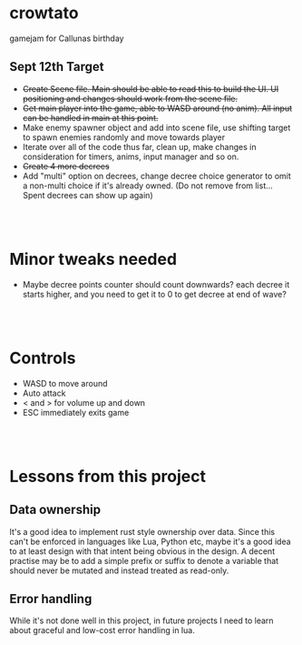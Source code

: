 # crowtato
gamejam for Callunas birthday


## Sept 12th Target
- ~~Create Scene file. Main should be able to read this to build the UI. UI positioning and changes should work from the scene file.~~
- ~~Get main player into the game, able to WASD around (no anim). All input can be handled in main at this point.~~
- Make enemy spawner object and add into scene file, use shifting target to spawn enemies randomly and move towards player
- Iterate over all of the code thus far, clean up, make changes in consideration for timers, anims, input manager and so on.
- ~~Create 4 more decrees~~
- Add "multi" option on decrees, change decree choice generator to omit a non-multi choice if it's already owned. (Do not remove from list... Spent decrees can show up again)

<br><br>

# Minor tweaks needed
- Maybe decree points counter should count downwards? each decree it starts higher, and you need to get it to 0 to get decree at end of wave?

<br><br>

# Controls
- WASD to move around
- Auto attack
- < and > for volume up and down
- ESC immediately exits game

<br><br>

# Lessons from this project

## Data ownership
It's a good idea to implement rust style ownership over data. Since this can't be enforced in languages like Lua, Python etc, maybe it's a good idea to at least design with that intent being obvious in the design. A decent practise may be to add a simple prefix or suffix to denote a variable that should never be mutated and instead treated as read-only.
<br>

## Error handling
While it's not done well in this project, in future projects I need to learn about graceful and low-cost error handling in lua. 
